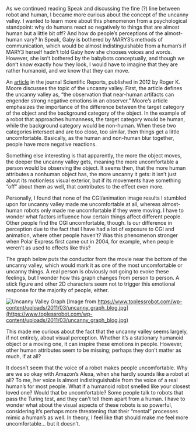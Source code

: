 As we continued reading Speak and discussing the fine (?) line between robot and human, I became more curious about the concept of the uncanny valley. I wanted to learn more about this phenomenon from a psychological standpoint: why do humans react so negatively to things that are almost human but a little bit off? And how do people’s perceptions of the almost-human vary? In Speak, Gaby is bothered by MARY3’s methods of communication, which would be almost indistinguishable from a human’s if MARY3 herself hadn’t told Gaby how she chooses voices and words. However, she isn’t bothered by the babybots conceptually, and though we don’t know exactly how they look, I would have to imagine that they are rather humanoid, and we know that they can move.

An [article](https://www.nature.com/articles/srep00864) in the journal Scientific Reports, published in 2012 by Roger K. Moore discusses the topic of the uncanny valley. First, the article defines the uncanny valley as, “the observation that near-human artifacts can engender strong negative emotions in an observer.” Moore’s article emphasizes the importance of the difference between the target category of the object and the background category of the object. In the example of a robot that approaches humanness, the target category would be human, while the background category would be non-human. When these two categories intersect and are too close, too similar, then things get a little uncomfortable. Basically, as the human and non-human blur together, people have more negative reactions.

Something else interesting is that apparently, the more the object moves, the deeper the uncanny valley gets, meaning the more uncomfortable a person would be observing the object. It seems then, that the more human attributes a nonhuman object has, the more uncanny it gets: it isn’t just about its motionless visual exterior, but if its movements have something “off” about them as well, that contributes to the effect even more.

Personally, I found that none of the CGI/animation image results I stumbled upon for uncanny valley made me uncomfortable at all, whereas almost-human robots only made me uncomfortable if they were moving. I have to wonder what factors influence how certain things affect different people. Other people find the CGI uncomfortable, though. Is our difference in perception due to the fact that I have had a lot of exposure to CGI and animation, where other people haven’t? Was this phenomenon stronger when Polar Express first came out in 2004, for example, when people weren’t as used to effects like this? 

The graph below puts the conductor from the movie near the bottom of the uncanny valley, which would mark it as one of the most uncomfortable or uncanny things. A real person is obviously not going to evoke these feelings, but I wonder how this graph changes from person to person. A stick figure and other 2D characters seem not to trigger this emotional response for the majority of people, either.

![Uncanny Valley Graph](https://www.toplessrobot.com/wp-content/uploads/2011/03/uncanny_graph_blog.jpg)
[Image from https://www.toplessrobot.com/wp-content/uploads/2011/03/uncanny_graph_blog.jpg](https://www.toplessrobot.com/wp-content/uploads/2011/03/uncanny_graph_blog.jpg)

This made me curious about the fact that the uncanny valley seems largely, if not entirely, about visual perception. Whether it’s a stationary humanoid object or a moving one, it can inspire these emotions in people. However, other human attributes seem to be missing; perhaps they don’t matter as much, if at all?

It doesn’t seem that the voice of a robot makes people uncomfortable. Why are we so okay with Amazon’s Alexa, when she hardly sounds like a robot at all? To me, her voice is almost indistinguishable from the voice of a real human’s for most people. What if a humanoid robot smelled like your closest loved one? Would that be uncomfortable? Some people talk to robots that pass the Turing test, and they can’t tell them apart from a human. I have to wonder what about the visual aspects of these robots is so powerful, considering it’s perhaps more threatening that their “mental” processes mimic a human’s as well. In theory, I feel like that should make me feel more uncomfortable… but it doesn’t.
